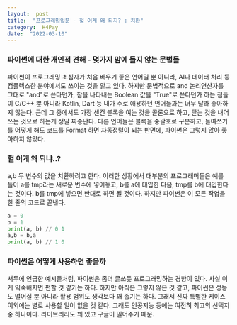 ```yaml
---
layout:  post
title:  "프로그래밍입문 - 헐 이게 왜 되지? : 치환"
category:  H4Pay
date:  "2022-03-10"
---
```


### 파이썬에 대한 개인적 견해 - 몇가지 맘에 들지 않는 문법들
파이썬이 프로그래밍 초심자가 처음 배우기 좋은 언어일 뿐 아니라, AI나 데이터 처리 등 컴플렉스한 분야에서도 쓰이는 것을 알고 있다. 하지만 문법적으로 and 논리연산자를 그대로 "and"로 쓴다던가, 참을 나타내는 Boolean 값을 "True"로 쓴다던가 하는 점들이 C/C++ 뿐 아니라 Kotlin, Dart 등 내가 주로 애용하던 언어들과는 너무 달라 좋아하지 않는다. 근데 그 중에서도 가장 센건 블록을 여는 것을 콜론으로 하고, 닫는 것을 내어쓰는 것으로 하는게 정말 짜증난다. 다른 언어들은 블록을 중괄호로 구분하고, 들여쓰기를 어떻게 해도 코드를 Format 하면 자동정렬이 되는 반면에, 파이썬은 그렇지 않아 좋아하지 않았다.

### 헐 이게 왜 되냐..?
a,b 두 변수의 값을 치환하려고 한다. 이러한 상황에서 대부분의 프로그래머들은 예를 들어 a를 tmp라는 새로운 변수에 넣어놓고, b를 a에 대입한 다음, tmp를 b에 대입한다는 것이다. b를 tmp에 넣으면 반대로 하면 될 것이다. 하지만 파이썬은 이 모든 작업을 한 줄의 코드로 끝낸다.
```python
a = 0
b = 1
print(a, b) // 0 1
a,b = b,a
print(a, b) // 1 0
```
### 파이썬은 어떻게 사용하면 좋을까
서두에 언급한 예시들처럼, 파이썬은 좀더 글쓰듯 프로그래밍하는 경향이 있다. 사실 이게 익숙해지면 편할 것 같기는 하다. 하지만 아직은 그렇지 않은 것 같고, 파이썬은 성능도 떨어질 뿐 아니라 활용 범위도 생각보다 꽤 좁기는 하다. 그래서 진짜 특별한 케이스 이외에는 별로 사용할 일이 없을 것 같다. 그래도 인공지능 등에는 여전히 최고의 선택지 중 하나이다. 라이브러리도 꽤 있고 구글이 밀어주기 때문.